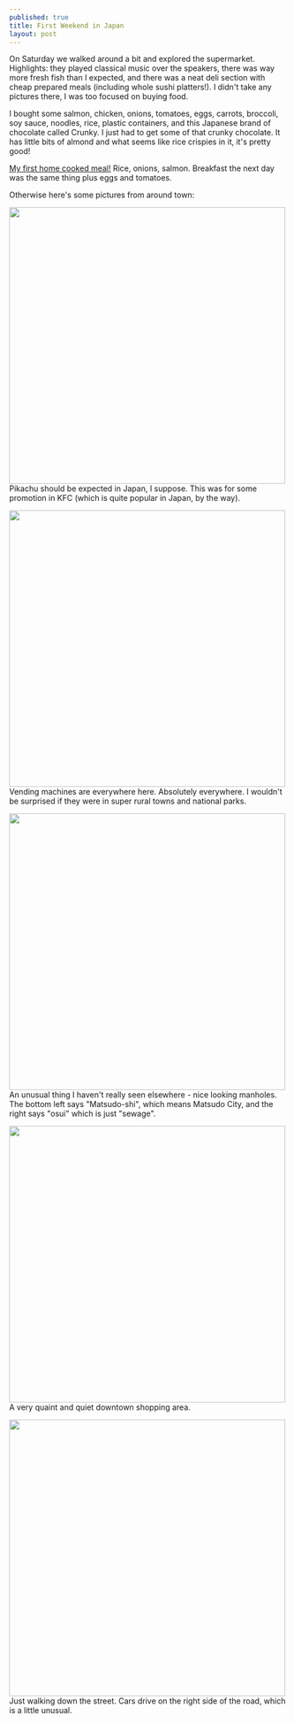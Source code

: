 ```yaml
---
published: true
title: First Weekend in Japan
layout: post
---
```

On Saturday we walked around a bit and explored the supermarket. Highlights: they played classical music over the speakers, there was way more fresh fish than I expected, and there was a neat deli section with cheap prepared meals (including whole sushi platters!). I didn't take any pictures there, I was too focused on buying food. 

I bought some salmon, chicken, onions, tomatoes, eggs, carrots, broccoli, soy sauce, noodles, rice, plastic containers, and this Japanese brand of chocolate called Crunky. I just had to get some of that crunky chocolate. It has little bits of almond and what seems like rice crispies in it, it's pretty good!

[My first home cooked meal!](https://farm8.staticflickr.com/7447/26560744784_2e3c972821_z.jpg) Rice, onions, salmon. Breakfast the next day was the same thing plus eggs and tomatoes. 

Otherwise here's some pictures from around town:

<a href="https://farm8.staticflickr.com/7343/26560690154_0266aa4ef4_z.jpg"><img src="https://farm8.staticflickr.com/7343/26560690154_0266aa4ef4_z.jpg" style="width: 500px;"/></a> Pikachu should be expected in Japan, I suppose. This was for some promotion in KFC (which is quite popular in Japan, by the way).

<a href="https://farm8.staticflickr.com/7206/26560697114_cc7eaf9a0a_z.jpg"><img src="https://farm8.staticflickr.com/7206/26560697114_cc7eaf9a0a_z.jpg" style="width: 500px;"/></a> Vending machines are everywhere here. Absolutely everywhere. I wouldn't be surprised if they were in super rural towns and national parks. 

<a href="https://farm8.staticflickr.com/7537/27098353221_602407aba2_z.jpg"><img src="https://farm8.staticflickr.com/7537/27098353221_602407aba2_z.jpg" style="width: 500px;"/></a> An unusual thing I haven't really seen elsewhere - nice looking manholes. The bottom left says "Matsudo-shi", which means Matsudo City, and the right says "osui" which is just "sewage". 

<a href="https://farm8.staticflickr.com/7747/27098350011_13099c8d31_z.jpg"><img src="https://farm8.staticflickr.com/7747/27098350011_13099c8d31_z.jpg" style="width: 500px;"/></a> A very quaint and quiet downtown shopping area. 

<a href="https://farm8.staticflickr.com/7030/27098348101_945a7cdc29_z.jpg.jpg"><img src="https://farm8.staticflickr.com/7030/27098348101_945a7cdc29_z.jpg" style="width: 500px;"/></a> Just walking down the street. Cars drive on the right side of the road, which is a little unusual.
